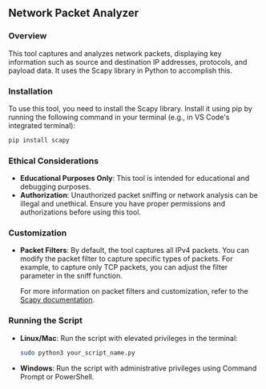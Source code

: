 
## Network Packet Analyzer

### Overview

This tool captures and analyzes network packets, displaying key information such as source and destination IP addresses, protocols, and payload data. It uses the Scapy library in Python to accomplish this. 

### Installation

To use this tool, you need to install the Scapy library. Install it using pip by running the following command in your terminal (e.g., in VS Code's integrated terminal):

```bash
pip install scapy
```

### Ethical Considerations

- **Educational Purposes Only**: This tool is intended for educational and debugging purposes.
- **Authorization**: Unauthorized packet sniffing or network analysis can be illegal and unethical. Ensure you have proper permissions and authorizations before using this tool.

### Customization

- **Packet Filters**: By default, the tool captures all IPv4 packets. You can modify the packet filter to capture specific types of packets. For example, to capture only TCP packets, you can adjust the filter parameter in the sniff function.

  For more information on packet filters and customization, refer to the [Scapy documentation](https://scapy.readthedocs.io/en/latest/).

### Running the Script

- **Linux/Mac**:
  Run the script with elevated privileges in the terminal:
  ```bash
  sudo python3 your_script_name.py
  ```

- **Windows**:
  Run the script with administrative privileges using Command Prompt or PowerShell.

